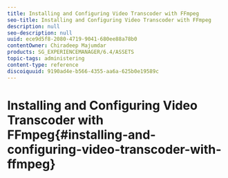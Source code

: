 ```yaml
---
title: Installing and Configuring Video Transcoder with FFmpeg
seo-title: Installing and Configuring Video Transcoder with FFmpeg
description: null
seo-description: null
uuid: ece9d5f8-2080-4719-9041-680ee88a78b0
contentOwner: Chiradeep Majumdar
products: SG_EXPERIENCEMANAGER/6.4/ASSETS
topic-tags: administering
content-type: reference
discoiquuid: 9190ad4e-b566-4355-aa6a-625b0e19589c
---
```


# Installing and Configuring Video Transcoder with FFmpeg{#installing-and-configuring-video-transcoder-with-ffmpeg}
